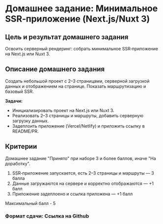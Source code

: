 # Домашнее задание: Минимальное SSR‑приложение (Next.js/Nuxt 3)

## Цель и результат домашнего задания

Освоить серверный рендеринг: собрать минимальное SSR‑приложение на Next.js или Nuxt 3.

## Описание домашнего задания

Создать небольшой проект с 2–3 страницами, серверной загрузкой данных и отображением на странице. Показать маршрутизацию и базовый SSR.

**Задачи:**

- Инициализировать проект на Next.js или Nuxt 3.
- Реализовать 2–3 страницы и маршруты, добавить серверную загрузку данных.
- Задеплоить приложение (Vercel/Netlify) и приложить ссылку в README/PR.

## Критерии

Домашнее задание "Принято" при наборе 3 и более баллов, иначе "На доработку".

1. SSR‑приложение запускается, есть 2–3 страницы и маршруты — 3 балла
2. Данные загружаются на сервере и корректно отображаются — +1 балл
3. Приложение задеплоено и ссылка приложена — +1 балл

Максимальный балл - 5

### Формат сдачи: Ссылка на Github
